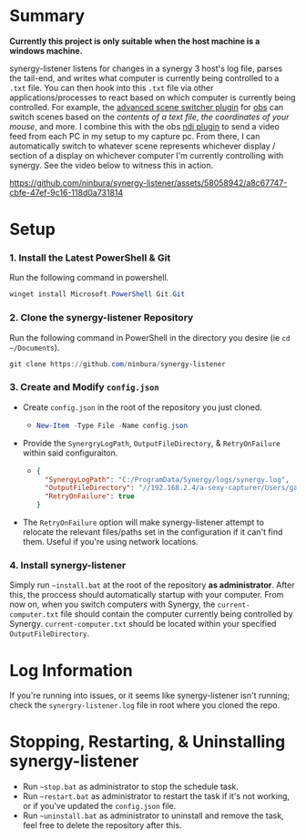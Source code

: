 # Summary
**Currently this project is only suitable when the host machine is a windows machine.** 

synergy-listener listens for changes in a synergy 3 host's log file, parses the tail-end, and writes what computer is currently being controlled to a `.txt` file. You can then hook into this `.txt` file via other applications/processes to react based on which computer is currently being controlled. For example, the [advanced scene switcher plugin](https://github.com/WarmUpTill/SceneSwitcher) for [obs](https://obsproject.com/) can switch scenes based on the *contents of a text file*, *the coordinates of your mouse*, and more. I combine this with the obs [ndi plugin](https://github.com/obs-ndi/obs-ndi) to send a video feed from each PC in my setup to my capture pc. From there, I can automatically switch to whatever scene represents whichever display / section of a display on whichever computer I'm currently controlling with synergy. See the video below to witness this in action.

https://github.com/ninbura/synergy-listener/assets/58058942/a8c67747-cbfe-47ef-9c16-118d0a731814

# Setup

### 1. Install the Latest PowerShell & Git
Run the following command in powershell.
```powershell
winget install Microsoft.PowerShell Git.Git
```

### 2. Clone the synergy-listener Repository
Run the following command in PowerShell in the directory you desire (ie `cd ~/Documents`).
```PowerShell
git clone https://github.com/ninbura/synergy-listener
```

### 3. Create and Modify `config.json`
- Create `config.json` in the root of the repository you just cloned.
  - ```PowerShell
    New-Item -Type File -Name config.json
    ```
- Provide the `SynergryLogPath`, `OutputFileDirectory`, & `RetryOnFailure` within said configuraiton.
  - ```json
    {
      "SynergyLogPath": "C:/ProgramData/Synergy/logs/synergy.log",
      "OutputFileDirectory": "//192.168.2.4/a-sexy-capturer/Users/gabri/Documents",
      "RetryOnFailure": true
    }
    ```
- The `RetryOnFailure` option will make synergy-listener attempt to relocate the relevant files/paths set in the configuration if it can't find them. Useful if you're using network locations.

### 4. Install synergy-listener
Simply run `~install.bat` at the root of the repository **as administrator**. After this, the proccess should automatically startup with your computer. From now on, when you switch computers with Synergy, the `current-computer.txt` file should contain the computer currently being controlled by Synergy. `current-computer.txt` should be located within your specified `OutputFileDirectory`.

# Log Information
If you're running into issues, or it seems like synergy-listener isn't running; check the `synergry-listener.log` file in root where you cloned the repo.

# Stopping, Restarting, & Uninstalling synergy-listener
- Run `~stop.bat` as administrator to stop the schedule task.
- Run `~restart.bat` as administrator to restart the task if it's not working, or if you've updated the `config.json` file.
- Run `~uninstall.bat` as administrator to uninstall and remove the task, feel free to delete the repository after this.
